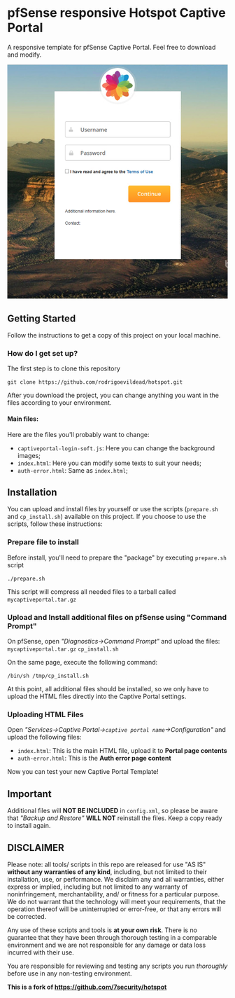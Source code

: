 # pfSense responsive Hotspot Captive Portal

A responsive template for pfSense Captive Portal. Feel free to download and modify.

![Screenshot](screenshot.png)

## Getting Started
Follow the instructions to get a copy of this project on your local machine.

### How do I get set up? 
The first step is to clone this repository
```
git clone https://github.com/rodrigoevildead/hotspot.git
```

After you download the project, you can change anything you want in the files according to your environment.

#### Main files:

Here are the files you'll probably want to change:

- `captiveportal-login-soft.js`: Here you can change the background images;
- `index.html`: Here you can modify some texts to suit your needs;
- `auth-error.html`: Same as ``index.html``;

## Installation

You can upload and install files by yourself or use the scripts (`prepare.sh` and `cp_install.sh`) available on this project.
If you choose to use the scripts, follow these instructions:

### Prepare file to install

Before install, you'll need to prepare the "package" by executing ``prepare.sh`` script

```
./prepare.sh
```

This script will compress all needed files to a tarball called `mycaptiveportal.tar.gz`

### Upload and Install additional files on pfSense using "Command Prompt"

On pfSense, open *"Diagnostics->Command Prompt"* and upload the files: `mycaptiveportal.tar.gz` `cp_install.sh`

On the same page, execute the following command:
```
/bin/sh /tmp/cp_install.sh
```

At this point, all additional files should be installed, so we only have to upload the HTML files directly into the Captive Portal settings.

### Uploading HTML Files

Open *"Services->Captive Portal->`captive portal name`->Configuration"* and upload the following files:

- `index.html`: This is the main HTML file, upload it to  **Portal page contents**
- `auth-error.html`: This is the **Auth error page content**

Now you can test your new Captive Portal Template!

## Important

Additional files will **NOT BE INCLUDED** in `config.xml`, so please be aware that *"Backup and Restore"* **WILL NOT** reinstall the files. Keep a copy ready to install again.

DISCLAIMER
----------
Please note: all tools/ scripts in this repo are released for use "AS IS" **without any warranties of any kind**,
including, but not limited to their installation, use, or performance.  We disclaim any and all warranties, either 
express or implied, including but not limited to any warranty of noninfringement, merchantability, and/ or fitness 
for a particular purpose.  We do not warrant that the technology will meet your requirements, that the operation 
thereof will be uninterrupted or error-free, or that any errors will be corrected.

Any use of these scripts and tools is **at your own risk**.  There is no guarantee that they have been through 
thorough testing in a comparable environment and we are not responsible for any damage or data loss incurred with 
their use.

You are responsible for reviewing and testing any scripts you run *thoroughly* before use in any non-testing 
environment.



**This is a fork of https://github.com/7security/hotspot**
